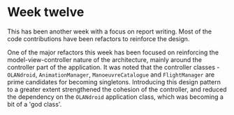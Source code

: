 # Week twelve

This has been another week with a focus on report writing. Most of the code contributions have been refactors to reinforce the design.

One of the major refactors this week has been focused on reinforcing the model-view-controller nature of the architecture, mainly around the controller part of the application. It was noted that the controller classes - `OLANdroid`, `AnimationManager`, `ManoeuvreCatalogue` and `FlightManager` are prime candidates for becoming singletons. Introducing this design pattern to a greater extent strengthened the cohesion of the controller, and reduced the dependency on the `OLANdroid` application class, which was becoming a bit of a 'god class'.
